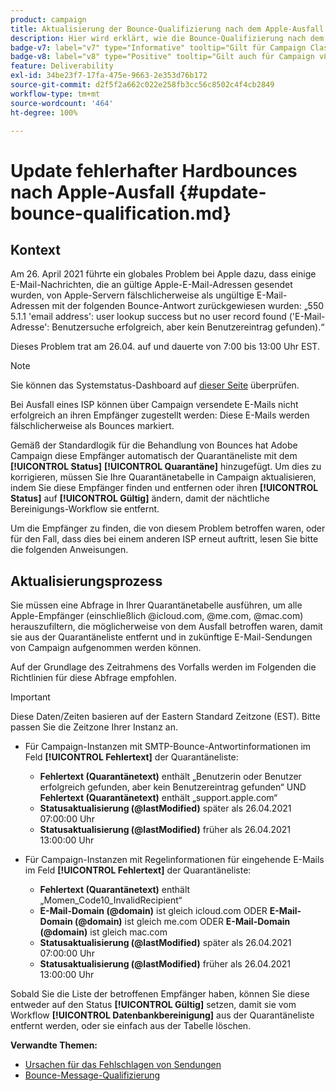 ```yaml
---
product: campaign
title: Aktualisierung der Bounce-Qualifizierung nach dem Apple-Ausfall 2021
description: Hier wird erklärt, wie die Bounce-Qualifizierung nach dem Apple-Ausfall von 2021 aktualisiert werden kann
badge-v7: label="v7" type="Informative" tooltip="Gilt für Campaign Classic v7"
badge-v8: label="v8" type="Positive" tooltip="Gilt auch für Campaign v8"
feature: Deliverability
exl-id: 34be23f7-17fa-475e-9663-2e353d76b172
source-git-commit: d2f5f2a662c022e258fb3cc56c8502c4f4cb2849
workflow-type: tm+mt
source-wordcount: '464'
ht-degree: 100%

---
```


# Update fehlerhafter Hardbounces nach Apple-Ausfall {#update-bounce-qualification.md}

## Kontext

Am 26. April 2021 führte ein globales Problem bei Apple dazu, dass einige E-Mail-Nachrichten, die an gültige Apple-E-Mail-Adressen gesendet wurden, von Apple-Servern fälschlicherweise als ungültige E-Mail-Adressen mit der folgenden Bounce-Antwort zurückgewiesen wurden: „550 5.1.1 &#39;email address&#39;: user lookup success but no user record found (&#39;E-Mail-Adresse&#39;: Benutzersuche erfolgreich, aber kein Benutzereintrag gefunden).“

Dieses Problem trat am 26.04. auf und dauerte von 7:00 bis 13:00 Uhr EST.

>[!NOTE]
>
>Sie können das Systemstatus-Dashboard auf [dieser Seite](https://www.apple.com/de/support/systemstatus/) überprüfen.

Bei Ausfall eines ISP können über Campaign versendete E-Mails nicht erfolgreich an ihren Empfänger zugestellt werden: Diese E-Mails werden fälschlicherweise als Bounces markiert.

Gemäß der Standardlogik für die Behandlung von Bounces hat Adobe Campaign diese Empfänger automatisch der Quarantäneliste mit dem **[!UICONTROL Status]** **[!UICONTROL Quarantäne]** hinzugefügt. Um dies zu korrigieren, müssen Sie Ihre Quarantänetabelle in Campaign aktualisieren, indem Sie diese Empfänger finden und entfernen oder ihren **[!UICONTROL Status]** auf **[!UICONTROL Gültig]** ändern, damit der nächtliche Bereinigungs-Workflow sie entfernt.

Um die Empfänger zu finden, die von diesem Problem betroffen waren, oder für den Fall, dass dies bei einem anderen ISP erneut auftritt, lesen Sie bitte die folgenden Anweisungen.

## Aktualisierungsprozess

Sie müssen eine Abfrage in Ihrer Quarantänetabelle ausführen, um alle Apple-Empfänger (einschließlich @icloud.com, @me.com, @mac.com) herauszufiltern, die möglicherweise von dem Ausfall betroffen waren, damit sie aus der Quarantäneliste entfernt und in zukünftige E-Mail-Sendungen von Campaign aufgenommen werden können.

Auf der Grundlage des Zeitrahmens des Vorfalls werden im Folgenden die Richtlinien für diese Abfrage empfohlen.

>[!IMPORTANT]
>
>Diese Daten/Zeiten basieren auf der Eastern Standard Zeitzone (EST). Bitte passen Sie die Zeitzone Ihrer Instanz an.

* Für Campaign-Instanzen mit SMTP-Bounce-Antwortinformationen im Feld **[!UICONTROL Fehlertext]** der Quarantäneliste:

   * **Fehlertext (Quarantänetext)** enthält „Benutzerin oder Benutzer erfolgreich gefunden, aber kein Benutzereintrag gefunden“ UND **Fehlertext (Quarantänetext)** enthält „support.apple.com“
   * **Statusaktualisierung (@lastModified)** später als 26.04.2021 07:00:00 Uhr
   * **Statusaktualisierung (@lastModified)** früher als 26.04.2021 13:00:00 Uhr

* Für Campaign-Instanzen mit Regelinformationen für eingehende E-Mails im Feld **[!UICONTROL Fehlertext]** der Quarantäneliste:

   * **Fehlertext (Quarantänetext)** enthält „Momen_Code10_InvalidRecipient“
   * **E-Mail-Domain (@domain)** ist gleich icloud.com ODER **E-Mail-Domain (@domain)** ist gleich me.com ODER **E-Mail-Domain (@domain)** ist gleich mac.com
   * **Statusaktualisierung (@lastModified)** später als 26.04.2021 07:00:00 Uhr
   * **Statusaktualisierung (@lastModified)** früher als 26.04.2021 13:00:00 Uhr

Sobald Sie die Liste der betroffenen Empfänger haben, können Sie diese entweder auf den Status **[!UICONTROL Gültig]** setzen, damit sie vom Workflow **[!UICONTROL Datenbankbereinigung]** aus der Quarantäneliste entfernt werden, oder sie einfach aus der Tabelle löschen.

**Verwandte Themen:**
* [Ursachen für das Fehlschlagen von Sendungen](understanding-delivery-failures.md)
* [Bounce-Message-Qualifizierung](understanding-delivery-failures.md#bounce-mail-qualification)
